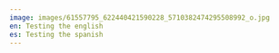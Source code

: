 ```yaml
---
image: images/61557795_622440421590228_5710382474295508992_o.jpg
en: Testing the english
es: Testing the spanish
---
```

